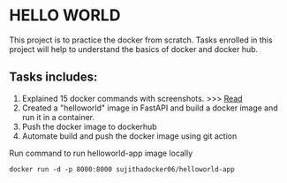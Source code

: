# HELLO WORLD

This project is to practice the docker from scratch. Tasks enrolled in this project will help to understand the basics of docker and docker hub.

## Tasks includes:

1. Explained 15 docker commands with screenshots. >>> [Read](./docker-commands.md)
2. Created a "helloworld" image in FastAPI and build a docker image and run it in a container.
3. Push the docker image to dockerhub
4. Automate build and push the docker image using git action


Run command to run helloworld-app image locally
```
docker run -d -p 8000:8000 sujithadocker06/helloworld-app
```


